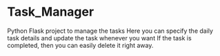# Task_Manager
Python Flask project to manage the tasks
Here you can specify the daily task details and update the task whenever you want
If the task is completed, then you can easily delete it right away.
